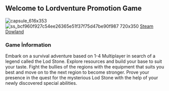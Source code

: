 ## Welcome to Lordventure Promotion Game
![capsule_616x353](https://user-images.githubusercontent.com/111450642/185208617-4e187e81-35c7-420b-834b-9962c2c3f608.jpg)
![ss_bcf960f927c54ee26365e51f37f75d47be90f987 720x350](https://user-images.githubusercontent.com/111450642/185210099-2c903226-916d-4ea5-ada4-e477f90d5a0e.jpg)
 [Steam](https://store.steampowered.com/app/1818230/Lodventure/?l=english)
 [Dowland](https://drive.google.com/file/d/1gTHu5QNZ48QKeY2Ldl53XbROEJNffw7B/view?usp=sharing)

### Game İnformation

Embark on a survival adventure based on 1-4 Multiplayer in search of a legend called the Lod Stone. Explore resources and build your base to suit your taste. Fight the bullies of the regions with the equipment that suits you best and move on to the next region to become stronger. Prove your presence in the quest for the mysterious Lod Stone with the help of your newly discovered special abilities.
